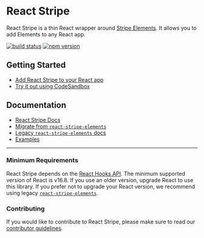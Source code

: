 # React Stripe

React Stripe is a thin React wrapper around
[Stripe Elements](https://stripe.com/docs/elements). It allows you to add
Elements to any React app.

[![build status](https://img.shields.io/travis/stripe/react-stripe/master.svg?style=flat-square)](https://travis-ci.org/stripe/react-stripe)
[![npm version](https://img.shields.io/npm/v/@stripe/react-stripe.svg?style=flat-square)](https://www.npmjs.com/package/@stripe/react-stripe)

## Getting Started

- [Add React Stripe to your React app](https://stripe.com/docs/stripe-js/react-stripe#setup)
- [Try it out using CodeSandbox](https://codesandbox.io/s/react-stripe-official-q1loc?fontsize=14&hidenavigation=1&theme=dark)

## Documentation

- [React Stripe Docs](https://stripe.com/docs/stripe-js/react-stripe)
- [Migrate from `react-stripe-elements`](docs/migrating.md)
- [Legacy `react-stripe-elements` docs](https://github.com/stripe/react-stripe-elements/#react-stripe-elements)
- [Examples](examples)

---

### Minimum Requirements

React Stripe depends on the
[React Hooks API](https://reactjs.org/docs/hooks-intro.html). The minimum
supported version of React is v16.8. If you use an older version, upgrade React
to use this library. If you prefer not to upgrade your React version, we
recommend using legacy
[`react-stripe-elements`](https://github.com/stripe/react-stripe-elements).

### Contributing

If you would like to contribute to React Stripe, please make sure to read our
[contributor guidelines](CONTRIBUTING.md).
